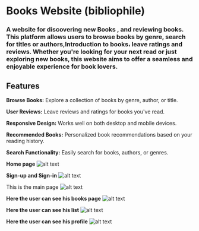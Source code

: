 # Books Website (bibliophile)

### A website for discovering new Books , and reviewing books. This platform allows users to browse books by genre, search for titles or authors,Introduction to books، leave ratings and reviews. Whether you're looking for your next read or just exploring new books, this website aims to offer a seamless and enjoyable experience for book lovers.

## Features

**Browse Books:** Explore a collection of books by genre, author, or title.

**User Reviews:** Leave reviews and ratings for books you've read.

**Responsive Design:** Works well on both desktop and mobile devices.

**Recommended Books:** Personalized book recommendations based on your reading history.

**Search Functionality:** Easily search for books, authors, or genres.

**Home page**
![alt text](<Screenshot 2024-12-04 at 3.11.50 PM.png>)

**Sign-up and Sign-in**
![alt text](<Screenshot 2024-12-04 at 3.13.21 PM.png>)

This is the main page
![alt text](<Screenshot 2024-12-04 at 3.13.13 PM.png>)

**Here the user can see his books page**
![alt text](<Screenshot 2024-12-04 at 3.12.24 PM.png>)

**Here the user can see his list**
![alt text](<Screenshot 2024-12-04 at 3.12.30 PM.png>)

**Here the user can see his profile**
![alt text](<Screenshot 2024-12-04 at 3.23.18 PM.png>)
